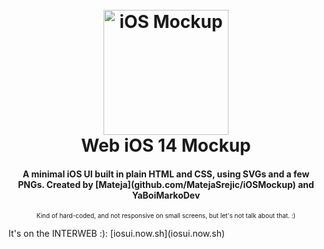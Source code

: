 <h1 align="center">
  <br>
  <a href="http://github.com/YaBoiMarkoDev/iOS14Mockup"><img src="https://img.icons8.com/color/452/ios-logo.png" alt="iOS Mockup" width="200"></a>
  <br>
  Web iOS 14 Mockup
  <br>
</h1>

<h4 align="center">A minimal iOS UI built in plain HTML and CSS, using SVGs and a few PNGs. Created by [Mateja](github.com/MatejaSrejic/iOSMockup) and YaBoiMarkoDev</h4>
<p align="center"><font size="1">Kind of hard-coded, and not responsive on small screens, but let's not talk about that. :)</font></p>
It's on the INTERWEB :): [iosui.now.sh](iosui.now.sh)
